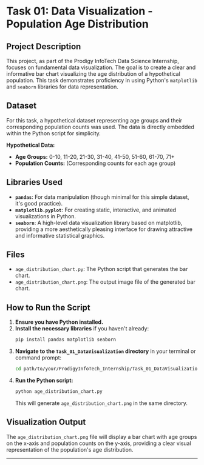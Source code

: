 # Task 01: Data Visualization - Population Age Distribution

## Project Description

This project, as part of the Prodigy InfoTech Data Science Internship, focuses on fundamental data visualization. The goal is to create a clear and informative bar chart visualizing the age distribution of a hypothetical population. This task demonstrates proficiency in using Python's `matplotlib` and `seaborn` libraries for data representation.

## Dataset

For this task, a hypothetical dataset representing age groups and their corresponding population counts was used. The data is directly embedded within the Python script for simplicity.

**Hypothetical Data:**
* **Age Groups:** 0-10, 11-20, 21-30, 31-40, 41-50, 51-60, 61-70, 71+
* **Population Counts:** (Corresponding counts for each age group)

## Libraries Used

* **`pandas`**: For data manipulation (though minimal for this simple dataset, it's good practice).
* **`matplotlib.pyplot`**: For creating static, interactive, and animated visualizations in Python.
* **`seaborn`**: A high-level data visualization library based on matplotlib, providing a more aesthetically pleasing interface for drawing attractive and informative statistical graphics.

## Files

* `age_distribution_chart.py`: The Python script that generates the bar chart.
* `age_distribution_chart.png`: The output image file of the generated bar chart.

## How to Run the Script

1.  **Ensure you have Python installed.**
2.  **Install the necessary libraries** if you haven't already:
    ```bash
    pip install pandas matplotlib seaborn
    ```
3.  **Navigate to the `Task_01_DataVisualization` directory** in your terminal or command prompt:
    ```bash
    cd path/to/your/ProdigyInfoTech_Internship/Task_01_DataVisualization
    ```
4.  **Run the Python script:**
    ```bash
    python age_distribution_chart.py
    ```
    This will generate `age_distribution_chart.png` in the same directory.

## Visualization Output

The `age_distribution_chart.png` file will display a bar chart with age groups on the x-axis and population counts on the y-axis, providing a clear visual representation of the population's age distribution.

---
